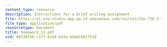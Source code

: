 ```yaml
---
content_type: resource
description: Instructions for a brief writing assignment.
file: https://ol-ocw-studio-app-qa.s3.amazonaws.com/courses/21w-730-2-the-creative-spark-fall-2004/b0138f6bc17f6cb4b24aedadc661753d_homework_13.pdf
file_type: application/pdf
resourcetype: Document
title: homework_13.pdf
uid: b0138f6b-c17f-6cb4-b24a-edadc661753d
---
```

